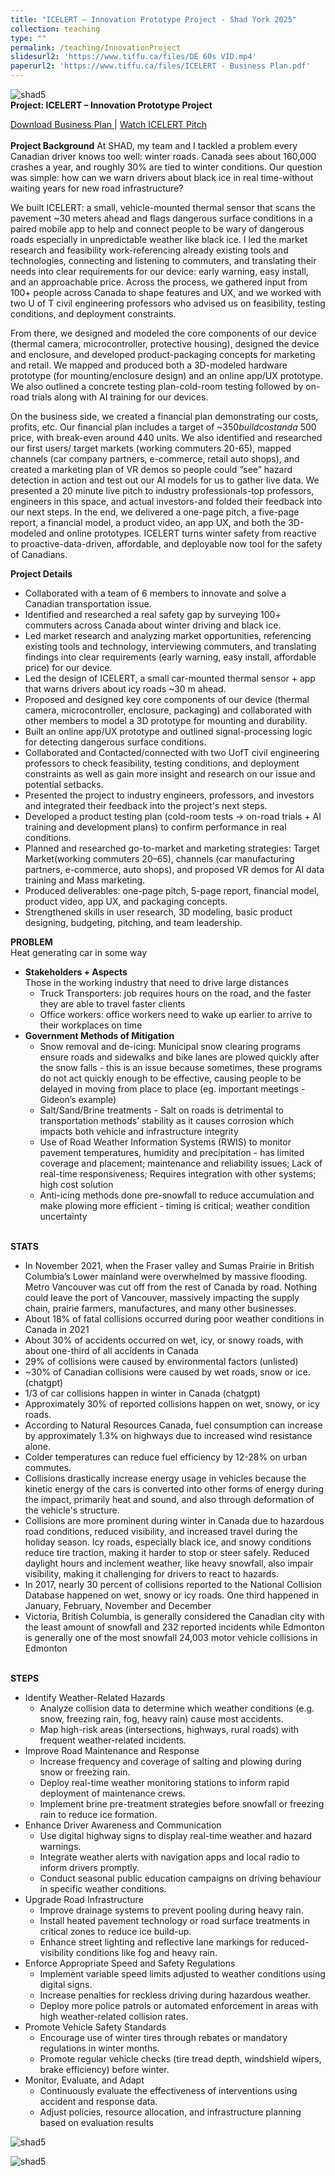 ```yaml
---
title: "ICELERT – Innovation Prototype Project - Shad York 2025"
collection: teaching
type: ""
permalink: /teaching/InnovationProject
slidesurl2: 'https://www.tiffu.ca/files/DE 60s VID.mp4'
paperurl2: 'https://www.tiffu.ca/files/ICELERT - Business Plan.pdf'
---
```

![shad5](https://www.tiffu.ca/images/shadproject1.png)
<br>**Project: ICELERT – Innovation Prototype Project** 

<a href="https://www.tiffu.ca/files/ICELERT - Business Plan.pdf" target="_blank" rel="noopener noreferrer">Download Business Plan
</a> | <a href="https://www.tiffu.ca/files/DE 60s VID.mp4" target="_blank" rel="noopener noreferrer">Watch ICELERT Pitch</a>&nbsp;
<br><br>**Project Background**
At SHAD, my team and I tackled a problem every Canadian driver knows too well: winter roads. Canada sees about 160,000 crashes a year, and roughly 30% are tied to winter conditions. Our question was simple: how can we warn drivers about black ice in real time-without waiting years for new road infrastructure?

We built ICELERT: a small, vehicle-mounted thermal sensor that scans the pavement ~30 meters ahead and flags dangerous surface conditions in a paired mobile app to help and connect people to be wary of dangerous roads especially in unpredictable weather like black ice. I led the market research and feasibility work-referencing already existing tools and technologies, connecting and listening to commuters, and translating their needs into clear requirements for our device: early warning, easy install, and an approachable price. Across the process, we gathered input from 100+ people across Canada to shape features and UX, and we worked with two U of T civil engineering professors who advised us on feasibility, testing conditions, and deployment constraints.

From there, we designed and modeled the core components of our device (thermal camera, microcontroller, protective housing), designed the device and enclosure, and developed product-packaging concepts for marketing and retail. We mapped and produced both a 3D-modeled hardware prototype (for mounting/enclosure design) and an online app/UX prototype. We also outlined a concrete testing plan-cold-room testing followed by on-road trials along with AI training for our devices.

On the business side, we created a financial plan demonstrating our costs, profits, etc. Our financial plan includes a target of ~$350 build cost and a ~$500 price, with break-even around 440 units. We also identified and researched our first users/ target markets (working commuters 20-65), mapped channels (car company partners, e-commerce, retail auto shops), and created a marketing plan of VR demos so people could “see” hazard detection in action and test out our AI models for us to gather live data. We presented a 20 minute live pitch to industry professionals-top professors, engineers in this space, and actual investors-and folded their feedback into our next steps. In the end, we delivered a one-page pitch, a five-page report, a financial model, a product video, an app UX, and both the 3D-modeled and online prototypes. ICELERT turns winter safety from reactive to proactive-data-driven, affordable, and deployable now tool for the safety of Canadians.

**Project Details**
* Collaborated with a team of 6 members to innovate and solve a Canadian transportation issue. 
* Identified and researched a real safety gap by surveying 100+ commuters across Canada about winter driving and black ice.
* Led market research and analyzing market opportunities, referencing existing tools and technology, interviewing commuters, and translating findings into clear requirements (early warning, easy install, affordable price) for our device.
* Led the design of ICELERT, a small car-mounted thermal sensor + app that warns drivers about icy roads ~30 m ahead.
* Proposed and designed key core components of our device (thermal camera, microcontroller, enclosure, packaging) and collaborated with other members to model a 3D prototype for mounting and durability.
* Built an online app/UX prototype and outlined signal-processing logic for detecting dangerous surface conditions.
* Collaborated and Contacted/connected with two UofT civil engineering professors to check feasibility, testing conditions, and deployment constraints as well as gain more insight and research on our issue and potential setbacks.
* Presented the project to industry engineers, professors, and investors and integrated their feedback into the project's next steps.
* Developed a product testing plan (cold-room tests → on-road trials + AI training and development plans) to confirm performance in real conditions.
* Planned and researched go-to-market and marketing strategies: Target Market(working commuters 20–65), channels (car manufacturing partners, e-commerce, auto shops), and proposed VR demos for AI data training and Mass marketing.
* Produced deliverables: one-page pitch, 5-page report, financial model, product video, app UX, and packaging concepts.
* Strengthened skills in user research, 3D modeling, basic product designing, budgeting, pitching, and team leadership.
    
**PROBLEM**
<br>Heat generating car in some way
* **Stakeholders + Aspects**
<br>Those in the working industry that need to drive large distances
  * Truck Transporters: job requires hours on the road, and the faster they are able to travel faster clients 
  * Office workers: office workers need to wake up earlier to arrive to their workplaces on time
* **Government Methods of Mitigation**
  * Snow removal and de-icing: Municipal snow clearing programs ensure roads and sidewalks and bike lanes are plowed quickly after the snow falls - this is an issue because sometimes, these programs do not act quickly enough to be effective, causing people to be delayed in moving from place to place (eg. important meetings - Gideon’s example)
   * Salt/Sand/Brine treatments - Salt on roads is detrimental to transportation methods’ stability as it causes corrosion which impacts both vehicle and infrastructure integrity
   * Use of Road Weather Information Systems (RWIS) to monitor pavement temperatures, humidity and precipitation - has limited coverage and placement; maintenance and reliability issues; Lack of real-time responsiveness; Requires integration with other systems; high cost solution
   * Anti-icing methods done pre-snowfall to reduce accumulation and make plowing more efficient - timing is critical; weather condition uncertainty

<br>**STATS**
* In November 2021, when the Fraser valley and Sumas Prairie in British Columbia’s Lower mainland were overwhelmed by massive flooding. Metro Vancouver was cut off from the rest of Canada by road. Nothing could leave the port of Vancouver, massively impacting the supply chain, prairie farmers, manufactures, and many other businesses.
* About 18% of fatal collisions occurred during poor weather conditions in Canada in 2021
* About 30% of accidents occurred on wet, icy, or snowy roads, with about one-third of all accidents in Canada
* 29% of collisions were caused by environmental factors (unlisted)
* ~30% of Canadian collisions were caused by wet roads, snow or ice. (chatgpt)
* 1/3 of car collisions happen in winter in Canada (chatgpt)
* Approximately 30% of reported collisions happen on wet, snowy, or icy roads.
* According to Natural Resources Canada, fuel consumption can increase by approximately 1.3% on highways due to increased wind resistance alone.
* Colder temperatures can reduce fuel efficiency by 12-28% on urban commutes.
* Collisions drastically increase energy usage in vehicles because the kinetic energy of the cars is converted into other forms of energy during the impact, primarily heat and sound, and also through deformation of the vehicle's structure.
* Collisions are more prominent during winter in Canada due to hazardous road conditions, reduced visibility, and increased travel during the holiday season. Icy roads, especially black ice, and snowy conditions reduce tire traction, making it harder to stop or steer safely. Reduced daylight hours and inclement weather, like heavy snowfall, also impair visibility, making it challenging for drivers to react to hazards.
* In 2017, nearly 30 percent of collisions reported to the National Collision Database happened on wet, snowy or icy roads. One third happened in January, February, November and December
* Victoria, British Columbia, is generally considered the Canadian city with the least amount of snowfall and 232 reported incidents while Edmonton is generally one of the most snowfall 24,003 motor vehicle collisions in Edmonton

<br>**STEPS**
* Identify Weather-Related Hazards
  * Analyze collision data to determine which weather conditions (e.g. snow, freezing rain, fog, heavy rain) cause most accidents.
  * Map high-risk areas (intersections, highways, rural roads) with frequent weather-related incidents.
* Improve Road Maintenance and Response
  * Increase frequency and coverage of salting and plowing during snow or freezing rain.
  * Deploy real-time weather monitoring stations to inform rapid deployment of maintenance crews.
  * Implement brine pre-treatment strategies before snowfall or freezing rain to reduce ice formation.
* Enhance Driver Awareness and Communication
  * Use digital highway signs to display real-time weather and hazard warnings.
  * Integrate weather alerts with navigation apps  and local radio to inform drivers promptly.
  * Conduct seasonal public education campaigns on driving behaviour in specific weather conditions.
* Upgrade Road Infrastructure
  * Improve drainage systems to prevent pooling during heavy rain.
  * Install heated pavement technology or road surface treatments in critical zones to reduce ice build-up.
  * Enhance street lighting and reflective lane markings for reduced-visibility conditions like fog and heavy rain.
* Enforce Appropriate Speed and Safety Regulations
  * Implement variable speed limits adjusted to weather conditions using digital signs.
  * Increase penalties for reckless driving during hazardous weather.
  * Deploy more police patrols or automated enforcement in areas with high weather-related collision rates.
* Promote Vehicle Safety Standards
  * Encourage use of winter tires through rebates or mandatory regulations in winter months.
  * Promote regular vehicle checks (tire tread depth, windshield wipers, brake efficiency) before winter.
* Monitor, Evaluate, and Adapt
  * Continuously evaluate the effectiveness of interventions using accident and response data.
  * Adjust policies, resource allocation, and infrastructure planning based on evaluation results

![shad5](https://www.tiffu.ca/images/shad5.jpg)

![shad5](https://www.tiffu.ca/images/shad3.jpeg)












